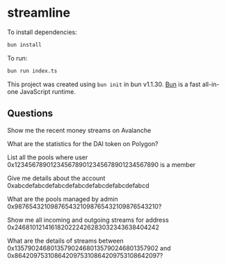 # streamline

To install dependencies:

```bash
bun install
```

To run:

```bash
bun run index.ts
```

This project was created using `bun init` in bun v1.1.30. [Bun](https://bun.sh) is a fast all-in-one JavaScript runtime.

## Questions

Show me the recent money streams on Avalanche

What are the statistics for the DAI token on Polygon?

List all the pools where user 0x1234567890123456789012345678901234567890 is a member

Give me details about the account 0xabcdefabcdefabcdefabcdefabcdefabcdefabcd

What are the pools managed by admin 0x9876543210987654321098765432109876543210?

Show me all incoming and outgoing streams for address 0x2468101214161820222426283032343638404242

What are the details of streams between 0x1357902468013579024680135790246801357902 and 0x8642097531086420975310864209753108642097?